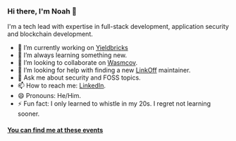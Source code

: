 ### Hi there, I'm Noah 👋

I'm a tech lead with expertise in full-stack development, application security and blockchain development.

- 🔭 I’m currently working on [Yieldbricks](app.yieldbricks.com)
- 🌱 I’m always learning something new.
- 👯 I’m looking to collaborate on [Wasmcov](https://github.com/njelich/wasmcov).
- 🤔 I’m looking for help with finding a new [LinkOff](https://github.com/njelich/LinkOff) maintainer.
- 💬 Ask me about security and FOSS topics.
- 📫 How to reach me: [LinkedIn](https://www.linkedin.com/in/njelich/).
- 😄 Pronouns: He/Him.
- ⚡ Fun fact: I only learned to whistle in my 20s. I regret not learning sooner.

#### [You can find me at these events](https://sessionize.com/njelich)
